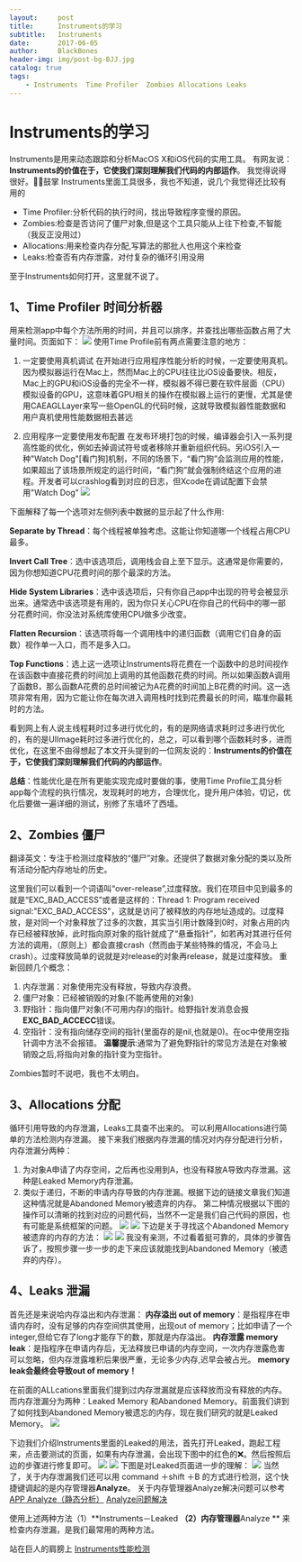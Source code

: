```yaml
---
layout:     post
title:      Instruments的学习
subtitle:   Instruments 
date:       2017-06-05
author:     BlackBones
header-img: img/post-bg-BJJ.jpg
catalog: true
tags:
    - Instruments  Time Profiler  Zombies Allocations Leaks
---
```


# Instruments的学习
Instruments是用来动态跟踪和分析MacOS X和iOS代码的实用工具。
有网友说：**Instruments的价值在于，它使我们深刻理解我们代码的内部运作**。
我觉得说得很好。👏👏鼓掌
Instruments里面工具很多，我也不知道，说几个我觉得还比较有用的
* Time Profiler:分析代码的执行时间，找出导致程序变慢的原因。
* Zombies:检查是否访问了僵尸对象,但是这个工具只能从上往下检查,不智能（我反正没用过）
* Allocations:用来检查内存分配,写算法的那批人也用这个来检查
* Leaks:检查否有内存泄露，对付复杂的循环引用没用

至于Instruments如何打开，这里就不说了。
## 1、Time Profiler  时间分析器 
用来检测app中每个方法所用的时间，并且可以排序，并查找出哪些函数占用了大量时间。页面如下：
![](https://upload-images.jianshu.io/upload_images/1440398-419a4530df61be5a.png?imageMogr2/auto-orient/strip%7CimageView2/2/w/462)
使用Time Profile前有两点需要注意的地方：
1. 一定要使用真机调试
在开始进行应用程序性能分析的时候，一定要使用真机。因为模拟器运行在Mac上，然而Mac上的CPU往往比iOS设备要快。相反，Mac上的GPU和iOS设备的完全不一样，模拟器不得已要在软件层面（CPU）模拟设备的GPU，这意味着GPU相关的操作在模拟器上运行的更慢，尤其是使用CAEAGLLayer来写一些OpenGL的代码时候，这就导致模拟器性能数据和用户真机使用性能数据相去甚远

2. 应用程序一定要使用发布配置
在发布环境打包的时候，编译器会引入一系列提高性能的优化，例如去掉调试符号或者移除并重新组织代码。另iOS引入一种"Watch Dog"[看门狗]机制，不同的场景下，“看门狗”会监测应用的性能，如果超出了该场景所规定的运行时间，“看门狗”就会强制终结这个应用的进程。开发者可以crashlog看到对应的日志，但Xcode在调试配置下会禁用"Watch Dog"
![](https://upload-images.jianshu.io/upload_images/1440398-51fd6c89d63d6e6e.png?imageMogr2/auto-orient/strip%7CimageView2/2/w/605)

下面解释了每一个选项对左侧列表中数据的显示起了什么作用:

**Separate by Thread**：每个线程被单独考虑。这能让你知道哪一个线程占用CPU最多。

**Invert Call Tree**：选中该选项后，调用栈会自上至下显示。这通常是你需要的，因为你想知道CPU花费时间的那个最深的方法。

**Hide System Libraries**：选中该选项后，只有你自己app中出现的符号会被显示出来。通常选中该选项是有用的，因为你只关心CPU在你自己的代码中的哪一部分花费时间，你没法对系统库使用CPU做多少改变。

**Flatten Recursion**：该选项将每一个调用栈中的递归函数（调用它们自身的函数）视作单一入口，而不是多入口。

**Top Functions**：选上这一选项让Instruments将花费在一个函数中的总时间视作在该函数中直接花费的时间加上调用的其他函数花费的时间。所以如果函数A调用了函数B，那么函数A花费的总时间被记为A花费的时间加上B花费的时间。这一选项非常有用，因为它能让你在每次进入调用栈时找到花费最长的时间，瞄准你最耗时的方法。

看到网上有人说主线程耗时过多进行优化的，有的是网络请求耗时过多进行优化的，有的是UIImage耗时过多进行优化的，总之，可以看到哪个函数耗时多，进而优化，在这里不由得想起了本文开头提到的一位网友说的：**Instruments的价值在于，它使我们深刻理解我们代码的内部运作**。

**总结**：性能优化是在所有更能实现完成时要做的事，使用Time Profile工具分析app每个流程的执行情况，发现耗时的地方，合理优化，提升用户体验，切记，优化后要做一遍详细的测试，别修了东墙坏了西墙。

## 2、Zombies  僵尸

翻译英文：专注于检测过度释放的“僵尸”对象。还提供了数据对象分配的类以及所有活动分配内存地址的历史。

这里我们可以看到一个词语叫“over-release”,过度释放。我们在项目中见到最多的就是“EXC_BAD_ACCESS”或者是这样的：Thread 1: Program received signal:"EXC_BAD_ACCESS"，这就是访问了被释放的内存地址造成的。过度释放，是对同一个对象释放了过多的次数，其实当引用计数降到0时，对象占用的内存已经被释放掉，此时指向原对象的指针就成了“悬垂指针”，如若再对其进行任何方法的调用，（原则上）都会直接crash（然而由于某些特殊的情况，不会马上crash）。过度释放简单的说就是对release的对象再release，就是过度释放。
重新回顾几个概念：
1. 内存泄漏：对象使用完没有释放，导致内存浪费。
2. 僵尸对象：已经被销毁的对象(不能再使用的对象)
3. 野指针：指向僵尸对象(不可用内存)的指针。给野指针发消息会报**EXC_BAD_ACCECC**错误。
4. 空指针：没有指向储存空间的指针(里面存的是nil,也就是0)。在oc中使用空指针调中方法不会报错。
**温馨提示**:通常为了避免野指针的常见方法是在对象被销毁之后,将指向对象的指针变为空指针。

Zombies暂时不说吧，我也不太明白。


## 3、Allocations 分配
循环引用导致的内存泄漏，Leaks工具查不出来的。
可以利用Allocations进行简单的方法检测内存泄漏。
接下来我们根据内存泄漏的情况对内存分配进行分析，内存泄漏分两种：

1. 为对象A申请了内存空间，之后再也没用到A，也没有释放A导致内存泄漏。这种是Leaked Memory内存泄漏。
2. 类似于递归，不断的申请内存导致的内存泄漏。根据下边的链接文章我们知道这种情况就是Abandoned Memory被遗弃的内存。
第二种情况根据以下图的操作可以清晰的找到对应的问题代码，当然不一定是我们自己代码的原因，也有可能是系统框架的问题。
![](https://upload-images.jianshu.io/upload_images/1440398-d7b18f84b7056f06.png?imageMogr2/auto-orient/strip%7CimageView2/2/w/1000)
![](https://upload-images.jianshu.io/upload_images/1440398-5e47bfea247d855a.png?imageMogr2/auto-orient/strip%7CimageView2/2/w/988)
下边是关于寻找这个Abandoned Memory被遗弃的内存的方法：
![](https://upload-images.jianshu.io/upload_images/1440398-520b2f9411c5d60f.png?imageMogr2/auto-orient/strip%7CimageView2/2/w/1000)
![](https://upload-images.jianshu.io/upload_images/1440398-654d8bb7d708a585.png?imageMogr2/auto-orient/strip%7CimageView2/2/w/1000)
我没有亲测，不过看着挺可靠的，具体的步骤告诉了，按照步骤一步一步的走下来应该就能找到Abandoned Memory（被遗弃的内存）。

## 4、Leaks 泄漏
首先还是来说哈内存溢出和内存泄漏：
**内存溢出 out of memory**：是指程序在申请内存时，没有足够的内存空间供其使用，出现out of memory；比如申请了一个integer,但给它存了long才能存下的数，那就是内存溢出。
**内存泄露 memory leak**：是指程序在申请内存后，无法释放已申请的内存空间，一次内存泄露危害可以忽略，但内存泄露堆积后果很严重，无论多少内存,迟早会被占光。
**memory leak会最终会导致out of memory！**

在前面的ALLcations里面我们提到过内存泄漏就是应该释放而没有释放的内存。而内存泄漏分为两种：Leaked Memory 和Abandoned Memory。前面我们讲到了如何找到Abandoned Memory被遗忘的内存，现在我们研究的就是Leaked Memory。
![](https://upload-images.jianshu.io/upload_images/1440398-0bd1c8d1995ffa51.png?imageMogr2/auto-orient/strip%7CimageView2/2/w/965)

下边我们介绍Instruments里面的Leaked的用法，首先打开Leaked，跑起工程来，点击要测试的页面，如果有内存泄漏，会出现下图中的红色的❌。然后按照后边的步骤进行修复即可。
![](https://upload-images.jianshu.io/upload_images/1440398-482e80e6ff4390db.png?imageMogr2/auto-orient/strip%7CimageView2/2/w/1000)
![](https://upload-images.jianshu.io/upload_images/1440398-2a353cef7eb3812d.png?imageMogr2/auto-orient/strip%7CimageView2/2/w/1000)
下图是对Leaked页面进一步的理解：
![](https://upload-images.jianshu.io/upload_images/1440398-cfe69945d6a4e955.png?imageMogr2/auto-orient/strip%7CimageView2/2/w/1000)
当然了，关于内存泄漏我们还可以用 command ＋shift ＋B 的方式进行检测，这个快捷键调起的是内存管理器**Analyze**。
关于内存管理器Analyze解决问题可以参考
[APP Analyze（静态分析）](https://www.jianshu.com/p/9e2789e23f67)
[Analyze问题解决](https://www.jianshu.com/p/264e570cff0a)

使用上述两种方法（1）**Instruments－Leaked **（2）内存管理器**Analyze ** 来检查内存泄漏，是我们最常用的两种方法。

站在巨人的肩膀上 [Instruments性能检测](https://www.jianshu.com/p/9e94e42cfb01)
